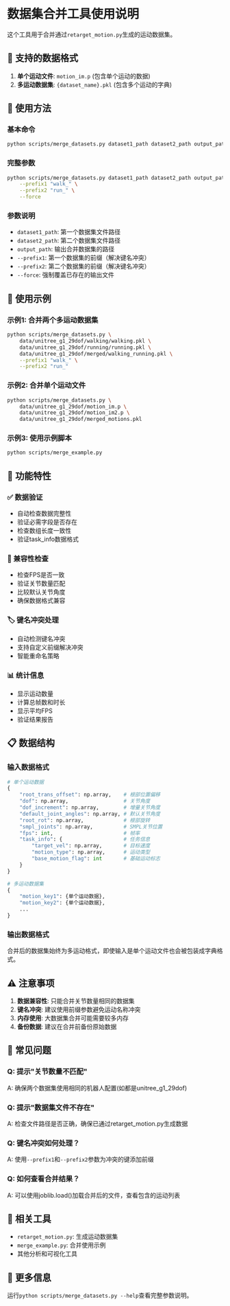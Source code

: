 # 数据集合并工具使用说明

这个工具用于合并通过`retarget_motion.py`生成的运动数据集。

## 📁 支持的数据格式

1. **单个运动文件**: `motion_im.p` (包含单个运动的数据)
2. **多运动数据集**: `{dataset_name}.pkl` (包含多个运动的字典)

## 🚀 使用方法

### 基本命令

```bash
python scripts/merge_datasets.py dataset1_path dataset2_path output_path
```

### 完整参数

```bash
python scripts/merge_datasets.py dataset1_path dataset2_path output_path \
    --prefix1 "walk_" \
    --prefix2 "run_" \
    --force
```

### 参数说明

- `dataset1_path`: 第一个数据集文件路径
- `dataset2_path`: 第二个数据集文件路径
- `output_path`: 输出合并数据集的路径
- `--prefix1`: 第一个数据集的前缀（解决键名冲突）
- `--prefix2`: 第二个数据集的前缀（解决键名冲突）
- `--force`: 强制覆盖已存在的输出文件

## 📝 使用示例

### 示例1: 合并两个多运动数据集

```bash
python scripts/merge_datasets.py \
    data/unitree_g1_29dof/walking/walking.pkl \
    data/unitree_g1_29dof/running/running.pkl \
    data/unitree_g1_29dof/merged/walking_running.pkl \
    --prefix1 "walk_" \
    --prefix2 "run_"
```

### 示例2: 合并单个运动文件

```bash
python scripts/merge_datasets.py \
    data/unitree_g1_29dof/motion_im.p \
    data/unitree_g1_29dof/motion_im2.p \
    data/unitree_g1_29dof/merged_motions.pkl
```

### 示例3: 使用示例脚本

```bash
python scripts/merge_example.py
```

## 🔧 功能特性

### ✅ 数据验证
- 自动检查数据完整性
- 验证必需字段是否存在
- 检查数组长度一致性
- 验证task_info数据格式

### 🔄 兼容性检查
- 检查FPS是否一致
- 验证关节数量匹配
- 比较默认关节角度
- 确保数据格式兼容

### 🏷️ 键名冲突处理
- 自动检测键名冲突
- 支持自定义前缀解决冲突
- 智能重命名策略

### 📊 统计信息
- 显示运动数量
- 计算总帧数和时长
- 显示平均FPS
- 验证结果报告

## 📋 数据结构

### 输入数据格式

```python
# 单个运动数据
{
    "root_trans_offset": np.array,    # 根部位置偏移
    "dof": np.array,                  # 关节角度
    "dof_increment": np.array,        # 增量关节角度
    "default_joint_angles": np.array, # 默认关节角度
    "root_rot": np.array,             # 根部旋转
    "smpl_joints": np.array,          # SMPL关节位置
    "fps": int,                       # 帧率
    "task_info": {                    # 任务信息
        "target_vel": np.array,       # 目标速度
        "motion_type": np.array,      # 运动类型
        "base_motion_flag": int       # 基础运动标志
    }
}

# 多运动数据集
{
    "motion_key1": {单个运动数据},
    "motion_key2": {单个运动数据},
    ...
}
```

### 输出数据格式

合并后的数据集始终为多运动格式，即使输入是单个运动文件也会被包装成字典格式。

## ⚠️ 注意事项

1. **数据兼容性**: 只能合并关节数量相同的数据集
2. **键名冲突**: 建议使用前缀参数避免运动名称冲突
3. **内存使用**: 大数据集合并可能需要较多内存
4. **备份数据**: 建议在合并前备份原始数据

## 🐛 常见问题

### Q: 提示"关节数量不匹配"
A: 确保两个数据集使用相同的机器人配置(如都是unitree_g1_29dof)

### Q: 提示"数据集文件不存在"
A: 检查文件路径是否正确，确保已通过retarget_motion.py生成数据

### Q: 键名冲突如何处理？
A: 使用`--prefix1`和`--prefix2`参数为冲突的键添加前缀

### Q: 如何查看合并结果？
A: 可以使用joblib.load()加载合并后的文件，查看包含的运动列表

## 📖 相关工具

- `retarget_motion.py`: 生成运动数据集
- `merge_example.py`: 合并使用示例
- 其他分析和可视化工具

## 🔗 更多信息

运行`python scripts/merge_datasets.py --help`查看完整参数说明。 